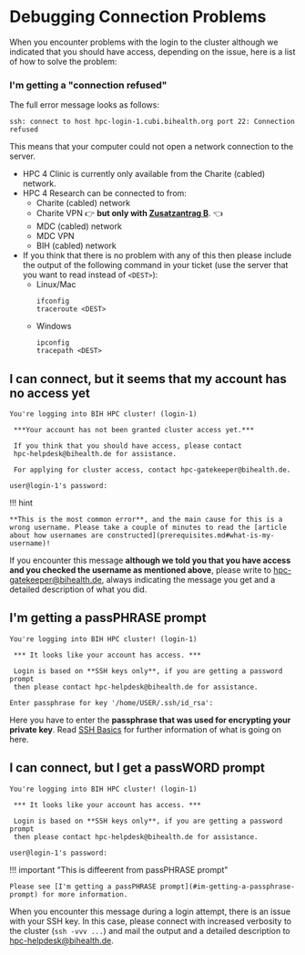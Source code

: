 # Debugging Connection Problems

When you encounter problems with the login to the cluster although we indicated
that you should have access, depending on the issue, here is a list of how to
solve the problem:

### I'm getting a "connection refused"

The full error message looks as follows:

```
ssh: connect to host hpc-login-1.cubi.bihealth.org port 22: Connection refused
```

This means that your computer could not open a network connection to the server.

- HPC 4 Clinic is currently only available from the Charite (cabled) network.
- HPC 4 Research can be connected to from:
    - Charite (cabled) network
    - Charite VPN :point_right: **but only with [Zusatzantrag B](/bih-cluster/connecting/from-external/#zusatzantrag-b-recommended)**. :point_left:
    - MDC (cabled) network
    - MDC VPN
    - BIH (cabled) network
- If you think that there is no problem with any of this then please include the output of the following command in your ticket (use the server that you want to read instead of `<DEST>`):
    - Linux/Mac
        ```
        ifconfig
        traceroute <DEST>
        ```
    - Windows
        ```
        ipconfig
        tracepath <DEST>
        ```

## I can connect, but it seems that my account has no access yet

```
You're logging into BIH HPC cluster! (login-1)

 ***Your account has not been granted cluster access yet.***

 If you think that you should have access, please contact
 hpc-helpdesk@bihealth.de for assistance.

 For applying for cluster access, contact hpc-gatekeeper@bihealth.de.

user@login-1's password:
```

!!! hint

    **This is the most common error**, and the main cause for this is a wrong username. Please take a couple of minutes to read the [article about how usernames are constructed](prerequisites.md#what-is-my-username)!

If you encounter this message **although we told you that you have access and you checked the username as mentioned above**,
please write to [hpc-gatekeeper@bihealth.de](mailto:hpc-gatekeeper@bihealth.de),
always indicating the message you get and a detailed description of what you
did.

## I'm getting a passPHRASE prompt

```
You're logging into BIH HPC cluster! (login-1)

 *** It looks like your account has access. ***

 Login is based on **SSH keys only**, if you are getting a password prompt
 then please contact hpc-helpdesk@bihealth.de for assistance.

Enter passphrase for key '/home/USER/.ssh/id_rsa':
```

Here you have to enter the **passphrase that was used for encrypting your private key**.
Read [SSH Basics](/misc/ssh-basics/) for further information of what is going on here.

## I can connect, but I get a passWORD prompt

```
You're logging into BIH HPC cluster! (login-1)

 *** It looks like your account has access. ***

 Login is based on **SSH keys only**, if you are getting a password prompt
 then please contact hpc-helpdesk@bihealth.de for assistance.

user@login-1's password:
```

!!! important "This is diffeerent from passPHRASE prompt"

    Please see [I'm getting a passPHRASE prompt](#im-getting-a-passphrase-prompt) for more information.

When you encounter this message during a login attempt, there is an issue with
your SSH key. In this case, please connect with increased verbosity to the
cluster (`ssh -vvv ...`) and mail the output and a detailed description to
[hpc-helpdesk@bihealth.de](mailto:hpc-helpdesk@bihealth.de).

